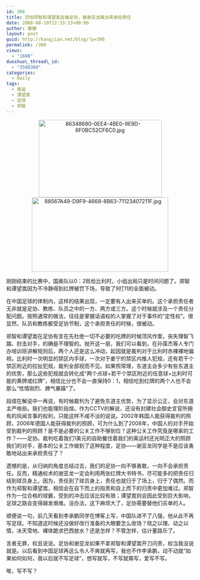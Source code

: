 ```yaml
---
id: 306
title: 恐怕郑智和谭望嵩会被足协，被谢亚龙推出来承担责任
date: 2008-08-10T22:33:13+00:00
author: 康健
layout: post
guid: http://kangjian.net/blog/?p=306
permalink: /306
views:
  - "1608"
duoshuo\_thread\_id:
  - "3580360"
categories:
  - Daily
tags:
  - 奥运
  - 谭望嵩
  - 足球
  - 郑智
---
```

<div style="text-align:center;">
  <img src="http://kangjian.net/images/2009/12/86348690-0EE4-4BE0-9E9D-6F0BC52CF6C0.jpg" alt="86348690-0EE4-4BE0-9E9D-6F0BC52CF6C0.jpg" border="0" width="331" height="208" /><br /> <img src="http://kangjian.net/images/2009/12/88567A49-D9F9-4668-8B63-71123407211F.jpg" alt="88567A49-D9F9-4668-8B63-71123407211F.jpg" border="0" width="366" height="200" />
</div>

<div style="text-align:center;">
</div>

刚刚结束的比赛中，国奥队以0：2败给比利时，小组出局只是时间问题了。郑智和谭望嵩因为不冷静得到红牌被罚下场，导致了9打11的全面被动。

在中国足球的体制内，这样的结果出现，一定要有人出来买单的。这个承担责任者无非就是足协、教练、队员之中的一方、两方或三方。这个时候就涉及一个责任分配问题。按照通常的做法，往往是掌握话语权的人掌握了对于事件的“定性权”。很显然，队员和教练都受足协节制，这个承担责任的时候，很被动。

郑智和谭望嵩在足协有言在先杜绝一切不必要的吃牌的时候顶风作案，丧失理智飞踹、肘击对手，的确是不理智的。抛开这一层，我们可以看到，在孙葆杰等人专门办培训班讲解规则后，两个人还是这么冲动，起因就是裁判对于比利时赤裸裸地偏袒。比利时一次明显的禁区内手球，一次对于姜宁的禁区内推人犯规，还有若干个禁区附近的拉扯犯规，裁判全部视而不见。如果照常理，东道主会多少有些东道主的优势，那么这些犯规就会转化成“两个点球+若干个禁区附近的任意球+比利时可能的黄牌或红牌”，相信比分也不会一直保持0：1，相信吃到红牌的两个人也不会那么“性情刚烈、脾气暴躁”了。

段煊在解说中一再说，有时候裁判为了避免东道主优势，为了显示公正，会对东道主严格些。我们也能理阶段煊。作为CCTV的解说，还没有封建社会御史言官所拥有的风闻言事的权利，只能这样不咸不淡的说说。2002年韩国人能获得裁判的照顾，2006年德国人能获得裁判的照顾，可为什么到了2008年，中国人的对手开始受到裁判的照顾？是不是必要的公关工作不够到位？这种公关工作究竟是哪家的工作？——足协。裁判吃着我们1美元的自助餐住着我们的奥运村还光明正大的照顾我们的对手，基本的公关工作做到了这种程度，足协——谢亚龙同学是不是应该勇敢地站出来承担责任了？

遗憾的是，从归纳的角度总结过去，我们的足协一向不够勇敢，一向不会承担责任。反而，精通权术的谢亚龙一定会利用两张红牌大书特书，尽可能多的把责任归结到球员身上。因为，责任到了球员身上，责任也就归于了场上，归于了偶然。而作为郑智和谭望嵩，相信会在自下而上的指责和自上而下的归责中更加难过。郑智作为一位合格的球霸，受到的冲击应该比较有限；谭望嵩则会因此受到巨大影响，足球之路会变得越发艰难。没办法，这下麻烦大了，足协需要替他们买单的人。

顺便说一句，前几天看到李承鹏同学在博客上写，中国队进不了八强，他从此不再写足球。不知道这时候还没做好改行准备的大眼要怎么收场？晓之以理、动之以情，冰天雪地、裸体跪求巴西放水？还是怎样？不管怎样，估计董路乐了。

言者无罪，权且说说。足协和谢亚龙如果不拿郑智和谭望嵩开刀问责，权当我没说就是。以后看到中国足球再这么令人不爽就再写，我也不作李承鹏，动不动就“如果如何如何，我以后就不写足球”，想写就写，不写就甭写，爱写不写。

唉，写不写？